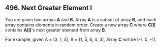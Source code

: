 ## 496.  Next Greater Element I
You are given two arrays **A** and **B**.
Array **A** is a subset of array **B**, and each array contains elements in random order. 
Create a new array **C** where **C[i]** contains **A[i]**'s next greater element from array **B**.

For example, given A = [3, 1, 4], B = [1, 5, 6, 4, 3],
Array **C** will be [-1, 5, -1].
